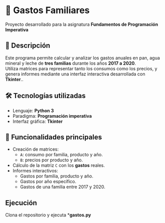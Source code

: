 # 💸 Gastos Familiares

Proyecto desarrollado para la asignatura **Fundamentos de Programación Imperativa**  


## 🧾 Descripción

Este programa permite calcular y analizar los gastos anuales en pan, agua mineral y leche de **tres familias** durante los años **2017 a 2020**.  
Utiliza matrices para representar tanto los consumos como los precios, y genera informes mediante una interfaz interactiva desarrollada con **Tkinter**..

## 🛠️ Tecnologías utilizadas

- Lenguaje: **Python 3**
- Paradigma: **Programación imperativa**
- Interfaz gráfica: **Tkinter**
## 📌 Funcionalidades principales

- Creación de matrices:
  - `A`: consumo por familia, producto y año.
  - `B`: precios por producto y año.
- Cálculo de la matriz `C` con los **gastos** reales.
- Informes interactivos:
  - Gastos por familia, producto y año.
  - Gastos por año específico.
  - Gastos de una familia entre 2017 y 2020.

## Ejecución
Clona el repositorio y ejecuta ***gastos.py**